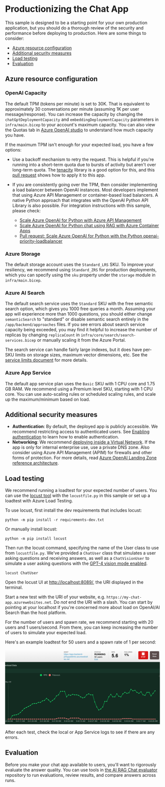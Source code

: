 # Productionizing the Chat App

This sample is designed to be a starting point for your own production application,
but you should do a thorough review of the security and performance before deploying
to production. Here are some things to consider:

- [Azure resource configuration](#azure-resource-configuration)
- [Additional security measures](#additional-security-measures)
- [Load testing](#load-testing)
- [Evaluation](#evaluation)

## Azure resource configuration

### OpenAI Capacity

The default TPM (tokens per minute) is set to 30K. That is equivalent
to approximately 30 conversations per minute (assuming 1K per user message/response).
You can increase the capacity by changing the `chatGptDeploymentCapacity` and `embeddingDeploymentCapacity`
parameters in `infra/main.bicep` to your account's maximum capacity.
You can also view the Quotas tab in [Azure OpenAI studio](https://oai.azure.com/)
to understand how much capacity you have.

If the maximum TPM isn't enough for your expected load, you have a few options:

- Use a backoff mechanism to retry the request. This is helpful if you're running into a short-term quota due to bursts of activity but aren't over long-term quota. The [tenacity](https://tenacity.readthedocs.io/en/latest/) library is a good option for this, and this [pull request](https://github.com/Azure-Samples/azure-search-openai-demo/pull/500) shows how to apply it to this app.

- If you are consistently going over the TPM, then consider implementing a load balancer between OpenAI instances. Most developers implement that using Azure API Management or container-based load balancers. A native Python approach that integrates with the OpenAI Python API Library is also possible. For integration instructions with this sample, please check:
  - [Scale Azure OpenAI for Python with Azure API Management](https://learn.microsoft.com/azure/developer/python/get-started-app-chat-scaling-with-azure-api-management)
  - [Scale Azure OpenAI for Python chat using RAG with Azure Container Apps](https://learn.microsoft.com/azure/developer/python/get-started-app-chat-scaling-with-azure-container-apps)
  - [Pull request: Scale Azure OpenAI for Python with the Python openai-priority-loadbalancer](https://github.com/Azure-Samples/azure-search-openai-demo/pull/1626)

### Azure Storage

The default storage account uses the `Standard_LRS` SKU.
To improve your resiliency, we recommend using `Standard_ZRS` for production deployments,
which you can specify using the `sku` property under the `storage` module in `infra/main.bicep`.

### Azure AI Search

The default search service uses the `Standard` SKU
with the free semantic search option, which gives you 1000 free queries a month.
Assuming your app will experience more than 1000 questions, you should either change `semanticSearch`
to "standard" or disable semantic search entirely in the `/app/backend/approaches` files.
If you see errors about search service capacity being exceeded, you may find it helpful to increase
the number of replicas by changing `replicaCount` in `infra/core/search/search-services.bicep`
or manually scaling it from the Azure Portal.

The search service can handle fairly large indexes, but it does have per-SKU limits on storage sizes, maximum vector dimensions, etc.
See the [service limits document](https://learn.microsoft.com/azure/search/search-limits-quotas-capacity) for more details.

### Azure App Service

The default app service plan uses the `Basic` SKU with 1 CPU core and 1.75 GB RAM.
We recommend using a Premium level SKU, starting with 1 CPU core.
You can use auto-scaling rules or scheduled scaling rules,
and scale up the maximum/minimum based on load.

## Additional security measures

- **Authentication**: By default, the deployed app is publicly accessible.
  We recommend restricting access to authenticated users.
  See [Enabling authentication](./deploy_features.md#enabling-authentication) to learn how to enable authentication.
- **Networking**: We recommend [deploying inside a Virtual Network](./deploy_private.md). If the app is only for
  internal enterprise use, use a private DNS zone. Also consider using Azure API Management (APIM)
  for firewalls and other forms of protection.
  For more details, read [Azure OpenAI Landing Zone reference architecture](https://techcommunity.microsoft.com/t5/azure-architecture-blog/azure-openai-landing-zone-reference-architecture/ba-p/3882102).

## Load testing

We recommend running a loadtest for your expected number of users.
You can use the [locust tool](https://docs.locust.io/) with the `locustfile.py` in this sample
or set up a loadtest with Azure Load Testing.

To use locust, first install the dev requirements that includes locust:

```shell
python -m pip install -r requirements-dev.txt
```

Or manually install locust:

```shell
python -m pip install locust
```

Then run the locust command, specifying the name of the User class to use from `locustfile.py`. We've provided a `ChatUser` class that simulates a user asking questions and receiving answers, as well as a `ChatVisionUser` to simulate a user asking questions with the [GPT-4 vision mode enabled](/docs/gpt4v.md).

```shell
locust ChatUser
```

Open the locust UI at [http://localhost:8089/](http://localhost:8089/), the URI displayed in the terminal.

Start a new test with the URI of your website, e.g. `https://my-chat-app.azurewebsites.net`.
Do _not_ end the URI with a slash. You can start by pointing at your localhost if you're concerned
more about load on OpenAI/AI Search than the host platform.

For the number of users and spawn rate, we recommend starting with 20 users and 1 users/second.
From there, you can keep increasing the number of users to simulate your expected load.

Here's an example loadtest for 50 users and a spawn rate of 1 per second:

![Screenshot of Locust charts showing 5 requests per second](images/screenshot_locust.png)

After each test, check the local or App Service logs to see if there are any errors.

## Evaluation

Before you make your chat app available to users, you'll want to rigorously evaluate the answer quality. You can use tools in [the AI RAG Chat evaluator](https://github.com/Azure-Samples/ai-rag-chat-evaluator) repository to run evaluations, review results, and compare answers across runs.
